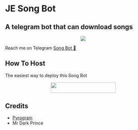 # JE Song Bot
## A telegram bot that can download songs
<p align="center">
  <img src="https://telegra.ph/file/8fc780bc79ff67d91d1ef.png">
</p>

Reach me on Telegram [Song Bot 🎵](https://t.me/Mr_Song_robot)

## How To Host

The easiest way to deploy this Song Bot
<p align="center"><a href="https://heroku.com/deploy?template=https://github.com/deshadeeth-thisarana/Song-Bot"> <img src="https://img.shields.io/badge/Deploy%20To%20Heroku-blueviolet?style=for-the-badge&logo=heroku" width="210" height="34.45"/></a></p>

## Credits

- [Pyrogram](https://github.com/pyrogram)
- Mr Dark Prince
